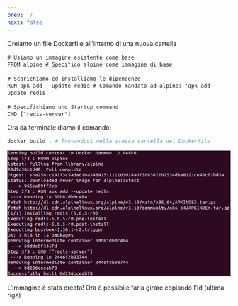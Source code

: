 ```yaml
---
prev: ./
next: false
---
```

Creiamo un file Dockerfile all'interno di una nuova cartella
``` docker
# Usiamo un immagine esistente come base
FROM alpine # Specifico alpine come immagine di base

# Scarichiamo ed installiamo le dipendenze
RUN apk add --update redis # Comando mandato ad alpine: 'apk add --update redis'

# Specifichiamo uno Startup command
CMD ["redis-server"]
```
Ora da terminale diamo il comando:
``` sh
docker build . # Trovandoci nella stessa cartella del Dockerfile
```

![screenshot-03](./assets/screenshot-03.png)

L'immagine è stata creata! Ora è possibile farla girare copiando l'id (ultima riga)
